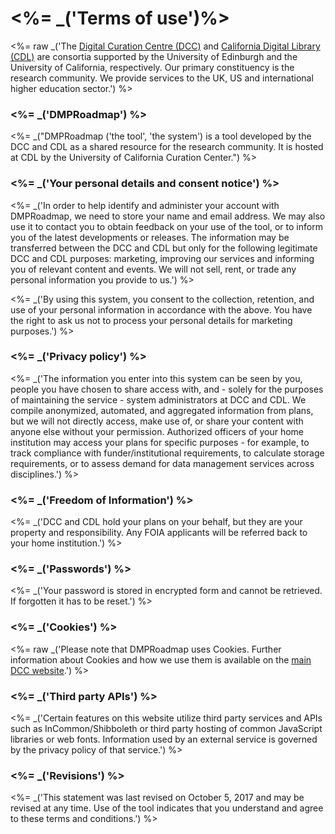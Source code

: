 <%= _('Terms of use')%>
===============

<%= raw _('The <a href="https://dmponline.dcc.ac.uk" target="_blank">Digital Curation Centre (DCC)</a> and <a href="http://www.cldib.org" target="_blank">California Digital Library (CDL)</a> are consortia supported by the University of Edinburgh and the University of California, respectively. Our primary constituency is the research community. We provide services to the UK, US and international higher education sector.') %>

### <%= _('DMPRoadmap') %>

<%= _("DMPRoadmap ('the tool', 'the system') is a tool developed by the DCC and CDL as a shared resource for the research community. It is hosted at CDL by the University of California Curation Center.") %>

###  <%= _('Your personal details and consent notice') %>

<%= _('In order to help identify and administer your account with DMPRoadmap, we need to store your name and email address. We may also use it to contact you to obtain feedback on your use of the tool, or to inform you of the latest developments or releases. The information may be transferred between the DCC and CDL but only for the following legitimate DCC and CDL purposes: marketing, improving our services and informing you of relevant content and events. We will not sell, rent, or trade any personal information you provide to us.') %>

<%= _('By using this system, you consent to the collection, retention, and use of your personal information in accordance with the above. You have the right to ask us not to process your personal details for marketing purposes.') %>

### <%= _('Privacy policy') %>

<%= _('The information you enter into this system can be seen by you, people you have chosen to share access with, and - solely for the purposes of maintaining the service - system administrators at DCC and CDL. We compile anonymized, automated, and aggregated information from plans, but we will not directly access, make use of, or share your content with anyone else without your permission. Authorized officers of your home institution may access your plans for specific purposes - for example, to track compliance with funder/institutional requirements, to calculate storage requirements, or to assess demand for data management services across disciplines.') %>

### <%= _('Freedom of Information') %>

<%= _('DCC and CDL hold your plans on your behalf, but they are your property and responsibility. Any FOIA applicants will be referred back to your home institution.') %>

### <%= _('Passwords') %>

<%= _('Your password is stored in encrypted form and cannot be retrieved. If forgotten it has to be reset.') %>

### <%= _('Cookies') %>

<%= raw _('Please note that DMPRoadmap uses Cookies. Further information about Cookies and how we use them is available on the <a target="_blank" href="http://www.dcc.ac.uk/about-us/about-site/website-terms-use/cookies">main DCC website</a>.') %>

### <%= _('Third party APIs') %>

<%= _('Certain features on this website utilize third party services and APIs such as InCommon/Shibboleth or third party hosting of common JavaScript libraries or web fonts. Information used by an external service is governed by the privacy policy of that service.') %>

### <%= _('Revisions') %>

<%= _('This statement was last revised on October 5, 2017 and may be revised at any time. Use of the tool indicates that you understand and agree to these terms and conditions.') %>